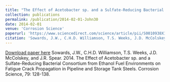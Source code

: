 ```yaml
---
title: "The Effect of Acetobacter sp. and a Sulfate-Reducing Bacterial Consortium from Ethanol Fuel Environments on Fatigue Crack Propagation in Pipeline and Storage Tank Steels"
collection: publications
permalink: /publication/2014-02-01-John30
date: 2014-02-01
venue: 'Corrosion Science'
paperurl: 'https://www.sciencedirect.com/science/article/pii/S0010938X13004666'
citation: 'Sowards, J.W., C.H.D. Williamson, T.S. Weeks, J.D. McColskey, and J.R. Spear.  2014.  The Effect of Acetobacter sp. and a Sulfate-Reducing Bacterial Consortium from Ethanol Fuel Environments on Fatigue Crack Propagation in Pipeline and Storage Tank Steels.  Corrosion Science, 79: 128-138.'
---
```


<a href='https://www.sciencedirect.com/science/article/pii/S0010938X13004666'>Download paper here</a>
Sowards, J.W., C.H.D. Williamson, T.S. Weeks, J.D. McColskey, and J.R. Spear.  2014.  The Effect of Acetobacter sp. and a Sulfate-Reducing Bacterial Consortium from Ethanol Fuel Environments on Fatigue Crack Propagation in Pipeline and Storage Tank Steels.  Corrosion Science, 79: 128-138.